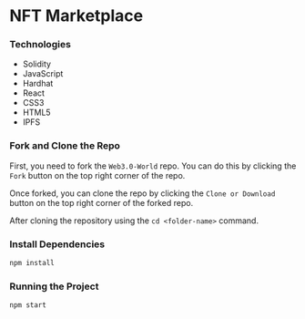# NFT Marketplace 

### Technologies
- Solidity
- JavaScript
- Hardhat
- React
- CSS3
- HTML5
- IPFS


### Fork and Clone the Repo 
First, you need to fork the `Web3.0-World` repo. You can do this by clicking the `Fork` button on the top right corner of the repo.

Once forked, you can clone the repo by clicking the `Clone or Download` button on the top right corner of the forked repo.

After cloning the repository using the `cd <folder-name>` command.

###  Install Dependencies

```bash
npm install
```

### Running the Project

```bash
npm start
```
